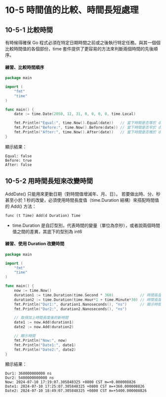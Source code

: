 # 10-5 時間值的比較、時間長短處理
## 10-5-1 比較時間
有時候得確保 Go 程式必須在特定日期時間之前或之後執行特定任務。與其一個個比較時間值的各個部份，time 套件提供了更容易的方法來判斷兩個時間的先後順序。

#### 練習、比較時間順序
```go
package main

import (
	"fmt"
	"time"
)

func main() {
	date := time.Date(2050, 12, 31, 0, 0, 0, 0, time.Local)

	fmt.Println("Equal:", time.Now().Equal(date))   // 當下時間是否等於 date
	fmt.Println("Before:", time.Now().Before(date)) // 當下時間是否早於 date
	fmt.Println("After:", time.Now().After(date))   // 當下時間是否晚於 date
}
```
顯示結果：
```
Equal: false
Before: true
After: false
```

## 10-5-2 用時間長短來改變時間
AddDate() 只能用來更動日期（對時間值增減年、月、日）。
若要做出時、分、秒甚至小於 1 秒的改變，必須使用時間長度值（time.Duration 結構）來搭配時間值的 Add() 方法：
```
func (t Time) Add(d Duration) Time
```
* time.Duration 是自訂型別，代表時間的變量（單位為奈秒），或者說兩個時間值之間的差異，其底下的型別為 int6

#### 練習、使用 Duration 改變時間
```go
package main

import (
	"fmt"
	"time"
)

func main() {
	now := time.Now()
	duration1 := time.Duration(time.Second * 360)            // 時間長度 1（360 秒，等於 6 分鐘）
	duration2 := time.Duration(time.Hour*1 + time.Minute*30) // 時間長度 2（1 小時又 30 分鐘）
	fmt.Println("Dur1:", duration1.Nanoseconds(), "ns")      // 顯示時間長度值（以奈秒為單位）
	fmt.Println("Dur2:", duration2.Nanoseconds(), "ns")

	// 取得加上時間長度後的新時間
	date1 := now.Add(duration1)
	date2 := now.Add(duration2)

	// 顯示時間
	fmt.Println("Now:", now)
	fmt.Println("Date1:", date1)
	fmt.Println("Date2:", date2)
}
```
顯示結果：
```
Dur1: 360000000000 ns
Dur2: 5400000000000 ns
Now: 2024-07-10 17:19:07.305848325 +0800 CST m=+0.000008826
Date1: 2024-07-10 17:25:07.305848325 +0800 CST m=+360.000008826
Date2: 2024-07-10 18:49:07.305848325 +0800 CST m=+5400.000008826
```
